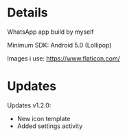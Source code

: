 # Details
WhatsApp app build by myself

Minimum SDK: Android 5.0 (Lollipop)

Images i use:
https://www.flaticon.com/

# Updates
Updates v1.2.0:
- New icon template
- Added settings activity

